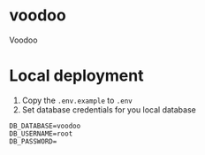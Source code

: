 # voodoo

Voodoo

# Local deployment

1. Copy the `.env.example` to `.env`
2. Set database credentials for you local database

```
DB_DATABASE=voodoo
DB_USERNAME=root
DB_PASSWORD=
```
